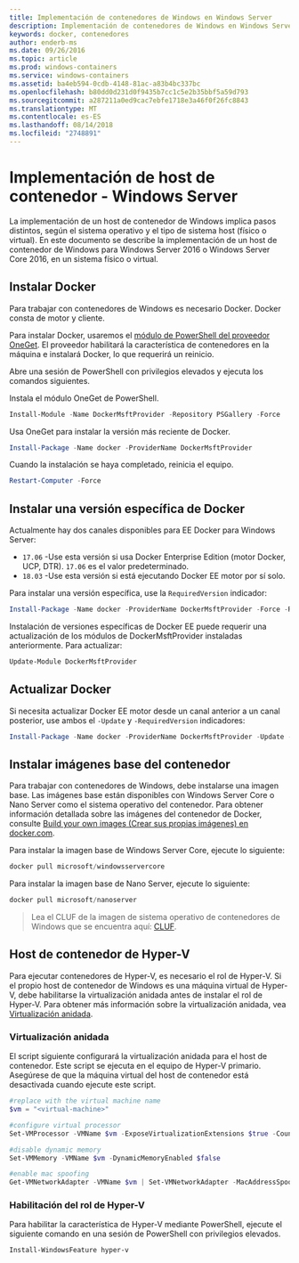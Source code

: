 ```yaml
---
title: Implementación de contenedores de Windows en Windows Server
description: Implementación de contenedores de Windows en Windows Server
keywords: docker, contenedores
author: enderb-ms
ms.date: 09/26/2016
ms.topic: article
ms.prod: windows-containers
ms.service: windows-containers
ms.assetid: ba4eb594-0cdb-4148-81ac-a83b4bc337bc
ms.openlocfilehash: b80dd0d231d0f9435b7cc1c5e2b35bbf5a59d793
ms.sourcegitcommit: a287211a0ed9cac7ebfe1718e3a46f0f26fc8843
ms.translationtype: MT
ms.contentlocale: es-ES
ms.lasthandoff: 08/14/2018
ms.locfileid: "2748891"
---
```

# <a name="container-host-deployment---windows-server"></a>Implementación de host de contenedor - Windows Server

La implementación de un host de contenedor de Windows implica pasos distintos, según el sistema operativo y el tipo de sistema host (físico o virtual). En este documento se describe la implementación de un host de contenedor de Windows para Windows Server 2016 o Windows Server Core 2016, en un sistema físico o virtual.

## <a name="install-docker"></a>Instalar Docker

Para trabajar con contenedores de Windows es necesario Docker. Docker consta de motor y cliente. 

Para instalar Docker, usaremos el [módulo de PowerShell del proveedor OneGet](https://github.com/OneGet/MicrosoftDockerProvider). El proveedor habilitará la característica de contenedores en la máquina e instalará Docker, lo que requerirá un reinicio. 

Abre una sesión de PowerShell con privilegios elevados y ejecuta los comandos siguientes.

Instala el módulo OneGet de PowerShell.

```PowerShell
Install-Module -Name DockerMsftProvider -Repository PSGallery -Force
```

Usa OneGet para instalar la versión más reciente de Docker.

```PowerShell
Install-Package -Name docker -ProviderName DockerMsftProvider
```

Cuando la instalación se haya completado, reinicia el equipo.

```PowerShell
Restart-Computer -Force
```

## <a name="install-a-specific-version-of-docker"></a>Instalar una versión específica de Docker

Actualmente hay dos canales disponibles para EE Docker para Windows Server:

* `17.06` -Use esta versión si usa Docker Enterprise Edition (motor Docker, UCP, DTR). `17.06` es el valor predeterminado.
* `18.03` -Use esta versión si está ejecutando Docker EE motor por sí solo.

Para instalar una versión específica, use la `RequiredVersion` indicador:

```PowerShell
Install-Package -Name docker -ProviderName DockerMsftProvider -Force -RequiredVersion 18.03
```

Instalación de versiones específicas de Docker EE puede requerir una actualización de los módulos de DockerMsftProvider instaladas anteriormente. Para actualizar:

```PowerShell
Update-Module DockerMsftProvider
```

## <a name="update-docker"></a>Actualizar Docker

Si necesita actualizar Docker EE motor desde un canal anterior a un canal posterior, use ambos el `-Update` y `-RequiredVersion` indicadores:

```PowerShell
Install-Package -Name docker -ProviderName DockerMsftProvider -Update -Force -RequiredVersion 18.03
```

## <a name="install-base-container-images"></a>Instalar imágenes base del contenedor

Para trabajar con contenedores de Windows, debe instalarse una imagen base. Las imágenes base están disponibles con Windows Server Core o Nano Server como el sistema operativo del contenedor. Para obtener información detallada sobre las imágenes del contenedor de Docker, consulte [Build your own images (Crear sus propias imágenes) en docker.com](https://docs.docker.com/engine/tutorials/dockerimages/).

Para instalar la imagen base de Windows Server Core, ejecute lo siguiente:

```PowerShell
docker pull microsoft/windowsservercore
```

Para instalar la imagen base de Nano Server, ejecute lo siguiente:

```PowerShell
docker pull microsoft/nanoserver
```

> Lea el CLUF de la imagen de sistema operativo de contenedores de Windows que se encuentra aquí: [CLUF](../images-eula.md).

## <a name="hyper-v-container-host"></a>Host de contenedor de Hyper-V

Para ejecutar contenedores de Hyper-V, es necesario el rol de Hyper-V. Si el propio host de contenedor de Windows es una máquina virtual de Hyper-V, debe habilitarse la virtualización anidada antes de instalar el rol de Hyper-V. Para obtener más información sobre la virtualización anidada, vea [Virtualización anidada]( https://msdn.microsoft.com/en-us/virtualization/hyperv_on_windows/user_guide/nesting).

### <a name="nested-virtualization"></a>Virtualización anidada

El script siguiente configurará la virtualización anidada para el host de contenedor. Este script se ejecuta en el equipo de Hyper-V primario. Asegúrese de que la máquina virtual del host de contenedor está desactivada cuando ejecute este script.

```PowerShell
#replace with the virtual machine name
$vm = "<virtual-machine>"

#configure virtual processor
Set-VMProcessor -VMName $vm -ExposeVirtualizationExtensions $true -Count 2

#disable dynamic memory
Set-VMMemory -VMName $vm -DynamicMemoryEnabled $false

#enable mac spoofing
Get-VMNetworkAdapter -VMName $vm | Set-VMNetworkAdapter -MacAddressSpoofing On
```

### <a name="enable-the-hyper-v-role"></a>Habilitación del rol de Hyper-V

Para habilitar la característica de Hyper-V mediante PowerShell, ejecute el siguiente comando en una sesión de PowerShell con privilegios elevados.

```PowerShell
Install-WindowsFeature hyper-v
```
